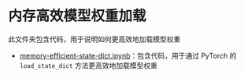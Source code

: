# 内存高效模型权重加载

此文件夹包含代码，用于说明如何更高效地加载模型权重

- [memory-efficient-state-dict.ipynb](memory-efficient-state-dict.ipynb)：包含代码，用于通过 PyTorch 的 `load_state_dict` 方法更高效地加载模型权重